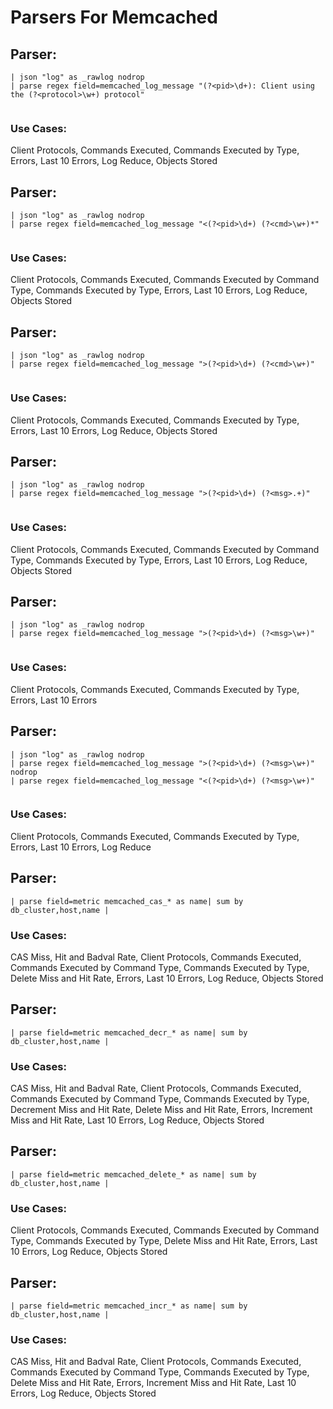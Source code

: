 # Parsers For Memcached

## Parser:
```
| json "log" as _rawlog nodrop 
| parse regex field=memcached_log_message "(?<pid>\d+): Client using the (?<protocol>\w+) protocol"
 
```
### Use Cases:
Client Protocols, Commands Executed, Commands Executed by Type, Errors, Last 10 Errors, Log Reduce, Objects Stored



## Parser:
```
| json "log" as _rawlog nodrop 
| parse regex field=memcached_log_message "<(?<pid>\d+) (?<cmd>\w+)*"
 
```
### Use Cases:
Client Protocols, Commands Executed, Commands Executed by Command Type, Commands Executed by Type, Errors, Last 10 Errors, Log Reduce, Objects Stored



## Parser:
```
| json "log" as _rawlog nodrop 
| parse regex field=memcached_log_message ">(?<pid>\d+) (?<cmd>\w+)"
 
```
### Use Cases:
Client Protocols, Commands Executed, Commands Executed by Type, Errors, Last 10 Errors, Log Reduce, Objects Stored



## Parser:
```
| json "log" as _rawlog nodrop 
| parse regex field=memcached_log_message ">(?<pid>\d+) (?<msg>.+)"
 
```
### Use Cases:
Client Protocols, Commands Executed, Commands Executed by Command Type, Commands Executed by Type, Errors, Last 10 Errors, Log Reduce, Objects Stored



## Parser:
```
| json "log" as _rawlog nodrop 
| parse regex field=memcached_log_message ">(?<pid>\d+) (?<msg>\w+)"
 
```
### Use Cases:
Client Protocols, Commands Executed, Commands Executed by Type, Errors, Last 10 Errors



## Parser:
```
| json "log" as _rawlog nodrop 
| parse regex field=memcached_log_message ">(?<pid>\d+) (?<msg>\w+)" nodrop
| parse regex field=memcached_log_message "<(?<pid>\d+) (?<msg>\w+)"
 
```
### Use Cases:
Client Protocols, Commands Executed, Commands Executed by Type, Errors, Last 10 Errors, Log Reduce



## Parser:
```
| parse field=metric memcached_cas_* as name| sum by db_cluster,host,name | 
```
### Use Cases:
CAS Miss, Hit and Badval Rate, Client Protocols, Commands Executed, Commands Executed by Command Type, Commands Executed by Type, Delete Miss and Hit Rate, Errors, Last 10 Errors, Log Reduce, Objects Stored



## Parser:
```
| parse field=metric memcached_decr_* as name| sum by db_cluster,host,name | 
```
### Use Cases:
CAS Miss, Hit and Badval Rate, Client Protocols, Commands Executed, Commands Executed by Command Type, Commands Executed by Type, Decrement Miss and Hit Rate, Delete Miss and Hit Rate, Errors, Increment Miss and Hit Rate, Last 10 Errors, Log Reduce, Objects Stored



## Parser:
```
| parse field=metric memcached_delete_* as name| sum by db_cluster,host,name | 
```
### Use Cases:
Client Protocols, Commands Executed, Commands Executed by Command Type, Commands Executed by Type, Delete Miss and Hit Rate, Errors, Last 10 Errors, Log Reduce, Objects Stored



## Parser:
```
| parse field=metric memcached_incr_* as name| sum by db_cluster,host,name | 
```
### Use Cases:
CAS Miss, Hit and Badval Rate, Client Protocols, Commands Executed, Commands Executed by Command Type, Commands Executed by Type, Delete Miss and Hit Rate, Errors, Increment Miss and Hit Rate, Last 10 Errors, Log Reduce, Objects Stored


